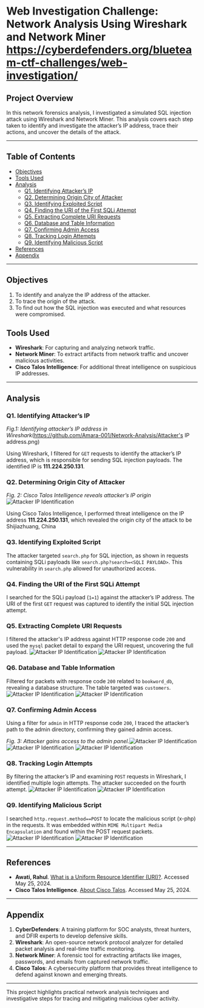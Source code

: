 # Web Investigation Challenge: Network Analysis Using Wireshark and Network Miner https://cyberdefenders.org/blueteam-ctf-challenges/web-investigation/

## Project Overview
In this network forensics analysis, I investigated a simulated SQL injection attack using Wireshark and Network Miner. This analysis covers each step taken to identify and investigate the attacker’s IP address, trace their actions, and uncover the details of the attack.

---

## Table of Contents
- [Objectives](#objectives)
- [Tools Used](#tools-used)
- [Analysis](#analysis)
  - [Q1. Identifying Attacker’s IP](#q1-identifying-attackers-ip)
  - [Q2. Determining Origin City of Attacker](#q2-determining-origin-city-of-attacker)
  - [Q3. Identifying Exploited Script](#q3-identifying-exploited-script)
  - [Q4. Finding the URI of the First SQLi Attempt](#q4-finding-the-uri-of-the-first-sqli-attempt)
  - [Q5. Extracting Complete URI Requests](#q5-extracting-complete-uri-requests)
  - [Q6. Database and Table Information](#q6-database-and-table-information)
  - [Q7. Confirming Admin Access](#q7-confirming-admin-access)
  - [Q8. Tracking Login Attempts](#q8-tracking-login-attempts)
  - [Q9. Identifying Malicious Script](#q9-identifying-malicious-script)
- [References](#references)
- [Appendix](#appendix)

---

## Objectives
1. To identify and analyze the IP address of the attacker.
2. To trace the origin of the attack.
3. To find out how the SQL injection was executed and what resources were compromised.

## Tools Used
- **Wireshark**: For capturing and analyzing network traffic.
- **Network Miner**: To extract artifacts from network traffic and uncover malicious activities.
- **Cisco Talos Intelligence**: For additional threat intelligence on suspicious IP addresses.

---

## Analysis

### Q1. Identifying Attacker’s IP
*Fig.1: Identifying attacker’s IP address in Wireshark*(https://github.com/Amara-001/Network-Analysis/Attacker's IP address.png)


Using Wireshark, I filtered for `GET` requests to identify the attacker’s IP address, which is responsible for sending SQL injection payloads. The identified IP is **111.224.250.131**.


### Q2. Determining Origin City of Attacker
*Fig. 2: Cisco Talos Intelligence reveals attacker’s IP origin*![Attacker IP Identification](https://github.com/your-username/your-repo-name/blob/main/path-to-image/filename.png)

Using Cisco Talos Intelligence, I performed threat intelligence on the IP address **111.224.250.131**, which revealed the origin city of the attack to be Shijiazhuang, China

### Q3. Identifying Exploited Script
The attacker targeted `search.php` for SQL injection, as shown in requests containing SQLi payloads like `search.php?search=<SQLI PAYLOAD>`. This vulnerability in `search.php` allowed for unauthorized access.

### Q4. Finding the URI of the First SQLi Attempt
I searched for the SQLi payload (`1=1`) against the attacker’s IP address. The URI of the first `GET` request was captured to identify the initial SQL injection attempt.

### Q5. Extracting Complete URI Requests
I filtered the attacker's IP address against HTTP response code `200` and used the `mysql` packet detail to expand the URI request, uncovering the full payload.
![Attacker IP Identification](https://github.com/your-username/your-repo-name/blob/main/path-to-image/filename.png)
![Attacker IP Identification](https://github.com/your-username/your-repo-name/blob/main/path-to-image/filename.png)


### Q6. Database and Table Information
Filtered for packets with response code `200` related to `bookword_db`, revealing a database structure. The table targeted was `customers`.
![Attacker IP Identification](https://github.com/your-username/your-repo-name/blob/main/path-to-image/filename.png)
![Attacker IP Identification](https://github.com/your-username/your-repo-name/blob/main/path-to-image/filename.png)


### Q7. Confirming Admin Access
Using a filter for `admin` in HTTP response code `200`, I traced the attacker’s path to the admin directory, confirming they gained admin access.

*Fig. 3: Attacker gains access to the admin panel.*![Attacker IP Identification](https://github.com/your-username/your-repo-name/blob/main/path-to-image/filename.png)
![Attacker IP Identification](https://github.com/your-username/your-repo-name/blob/main/path-to-image/filename.png)
![Attacker IP Identification](https://github.com/your-username/your-repo-name/blob/main/path-to-image/filename.png)

### Q8. Tracking Login Attempts
By filtering the attacker’s IP and examining `POST` requests in Wireshark, I identified multiple login attempts. The attacker succeeded on the fourth attempt.
![Attacker IP Identification](https://github.com/your-username/your-repo-name/blob/main/path-to-image/filename.png)
![Attacker IP Identification](https://github.com/your-username/your-repo-name/blob/main/path-to-image/filename.png)

### Q9. Identifying Malicious Script
I searched `http.request.method==POST` to locate the malicious script (x-php) in the requests. It was embedded within `MIME Multipart Media Encapsulation` and found within the POST request packets.
![Attacker IP Identification](https://github.com/your-username/your-repo-name/blob/main/path-to-image/filename.png)
![Attacker IP Identification](https://github.com/your-username/your-repo-name/blob/main/path-to-image/filename.png)


---

## References
- **Awati, Rahul**. [What is a Uniform Resource Identifier (URI)?](https://www.techtarget.com/whatis/definition/URI-Uniform-Resource-Identifier). Accessed May 25, 2024.
- **Cisco Talos Intelligence**. [About Cisco Talos](https://www.talosintelligence.com/about). Accessed May 25, 2024.

---

## Appendix
1. **CyberDefenders**: A training platform for SOC analysts, threat hunters, and DFIR experts to develop defensive skills.
2. **Wireshark**: An open-source network protocol analyzer for detailed packet analysis and real-time traffic monitoring.
3. **Network Miner**: A forensic tool for extracting artifacts like images, passwords, and emails from captured network traffic.
4. **Cisco Talos**: A cybersecurity platform that provides threat intelligence to defend against known and emerging threats.

---

This project highlights practical network analysis techniques and investigative steps for tracing and mitigating malicious cyber activity.

